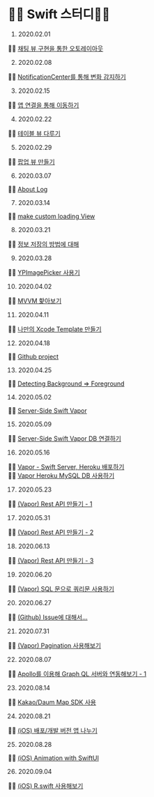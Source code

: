 # 🧑‍💻 Swift 스터디🧑‍💻

1. 2020.02.01

 🏃‍♂️ [채팅 뷰 구현을 통한 오토레이아웃](https://github.com/iOS-SOPT-iNNovation/5anniversary/blob/master/1stStudy/README.md)

2. 2020.02.08

 🏃‍♂️ [NotificationCenter를 통해 변화 감지하기](https://github.com/iOS-SOPT-iNNovation/5anniversary/blob/master/2ndStudy/README.md)

3. 2020.02.15

 🏃‍♂️ [앱 연결을 통해 이동하기](https://github.com/iOS-SOPT-iNNovation/5anniversary/blob/master/3rdStudy/README.md)

4. 2020.02.22

 🏃‍♂️ [테이블 뷰 다루기](https://github.com/iOS-SOPT-iNNovation/5anniversary/blob/master/4thStudy/README.md)

5. 2020.02.29

 🏃‍♂️ [팝업 뷰 만들기](https://github.com/iOS-SOPT-iNNovation/5anniversary/blob/master/5thStudy/README.md)

6. 2020.03.07

🏃‍♂️ [About Log](https://github.com/iOS-SOPT-iNNovation/5anniversary/blob/master/6thStudy/README.md)

7. 2020.03.14

🏃‍♂️ [make custom loading View](https://github.com/iOS-SOPT-iNNovation/5anniversary/blob/master/7thStudy/README.md)

8. 2020.03.21

🏃‍♂️ [정보 저장의 방법에 대해](https://github.com/iOS-SOPT-iNNovation/5anniversary/blob/master/8thStudy/README.md)

9. 2020.03.28

🏃‍♂️ [YPImagePicker 사용기](https://blog.5anniversary.dev/7)

10. 2020.04.02

🏃‍♂️ [MVVM 핥아보기](https://blog.5anniversary.dev/8)

11. 2020.04.11

🏃‍♂️ [나만의 Xcode Template 만들기](https://blog.5anniversary.dev/9)

12. 2020.04.18

🏃‍♂️ [Github project](https://blog.5anniversary.dev/12)

13. 2020.04.25

🏃‍♂️ [Detecting Background => Foreground](https://blog.5anniversary.dev/10)

14. 2020.05.02

🏃‍♂️ [Server-Side Swift Vapor](https://blog.5anniversary.dev/14)

15. 2020.05.09

🏃‍♂️ [Server-Side Swift Vapor DB 연결하기](https://blog.5anniversary.dev/15)

16. 2020.05.16

🏃‍♂️ [Vapor - Swift Server, Heroku 배포하기](https://blog.5anniversary.dev/16)<br/>
🏃‍♂️ [Vapor Heroku MySQL DB 사용하기](https://blog.5anniversary.dev/17)

17. 2020.05.23

🏃‍♂️ [(Vapor) Rest API 만들기 - 1](https://blog.5anniversary.dev/24)

17. 2020.05.31

🏃‍♂️ [(Vapor) Rest API 만들기 - 2](https://blog.5anniversary.dev/25)

18. 2020.06.13

🏃‍♂️ [(Vapor) Rest API 만들기 - 3](https://blog.5anniversary.dev/26)

19. 2020.06.20

🏃‍♂️ [(Vapor) SQL 문으로 쿼리문 사용하기](https://blog.5anniversary.dev/30)

20. 2020.06.27

🏃‍♂️ [(Github) Issue에 대해서...](https://blog.5anniversary.dev/40)

21. 2020.07.31

🏃‍♂️ [(Vapor) Pagination 사용해보기](https://blog.5anniversary.dev/31)

22. 2020.08.07

🏃‍♂️ [Apollo를 이용해 Graph QL 서버와 연동해보기 - 1](https://blog.5anniversary.dev/44)

23. 2020.08.14

🏃‍♂️ [Kakao/Daum Map SDK 사용](https://blog.5anniversary.dev/47)

24. 2020.08.21

🏃‍♂️ [(iOS) 배포/개발 버전 앱 나누기](https://blog.5anniversary.dev/48)

25. 2020.08.28

🏃‍♂️ [(iOS) Animation with SwiftUI](https://blog.5anniversary.dev/49)

26. 2020.09.04

🏃‍♂️ [(iOS) R.swift 사용해보기](https://blog.5anniversary.dev/50)
